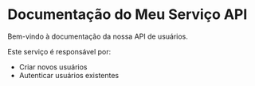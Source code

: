 # Documentação do Meu Serviço API

Bem-vindo à documentação da nossa API de usuários.

Este serviço é responsável por:
- Criar novos usuários
- Autenticar usuários existentes

